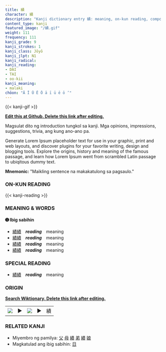 ```yaml
---
title: 績
character: 績
description: "Kanji dictionary entry 績: meaning, on-kun reading, compounds, origin, related kanji"
content_type: kanji
featured_image: "/績.gif"
weight: 111
frequency: 111
kanji_grade: 9
kanji_strokes: 1
kanji_class: Jōyō
kanji_jlpt: N1
kanji_radical: 
kanji_reading: 
- DAI
- TAI
- oo-kii
kanji_meaning:
- malaki
chōon: "Ā Ī Ū Ē Ō ā ī ū ē ō ’"
---
```

[//]: # (Don't edit the line below. Kanji animated GIF code is automatically generated.)
{{< kanji-gif >}}

[//]: # (Edit below this line.)

**[Edit this at Github. Delete this link after editing.](https://github.com/tim0g/tim/tree/main/content/kanji/績/index.md)**

Magsulat dito ng introduction tungkol sa kanji. Mga opinions, impressions, suggestions, trivia, ang kung ano-ano pa.

Generate Lorem Ipsum placeholder text for use in your graphic, print and web layouts, and discover plugins for your favorite writing, design and blogging tools. Explore the origins, history and meaning of the famous passage, and learn how Lorem Ipsum went from scrambled Latin passage to ubiqitous dummy text.
 
**Mnemonic:** "Maikling sentence na makakatulong sa pagsaulo."

### ON-KUN READING

[//]: # (Don't edit the line below. ON-KUN READING code is automatically generated.)
{{< kanji-reading >}}

### MEANING & WORDS

#### ➊ **Ibig sabihin**
  - [績](../績)[績](../績)　***reading***　meaning
  - [績](../績)[績](../績)　***reading***　meaning
  - [績](../績)[績](../績)　***reading***　meaning
  - [績](../績)[績](../績)　***reading***　meaning

### SPECIAL READING
  - [績](../績)[績](../績)　***reading***　meaning

### ORIGIN

**[Search Wiktionary. Delete this link after editing.](https://wiktionary.org/wiki/績)**
<table class="kanji-table"><tr><td>
<img src="60px-績-bronze.svg.png">
</td><td>▶</td><td>
<img src="60px-績-oracle.svg.png">
</td><td>▶</td>
<td class="kanji-origin">績</td>
</tr></table>

### RELATED KANJI
- Miyembro ng pamilya: [父](../父) [母](../母) [績](../績) [弟](../弟) [績](../績) [娘](../娘)
- Magkatulad ang ibig sabihin: [日](../日)
